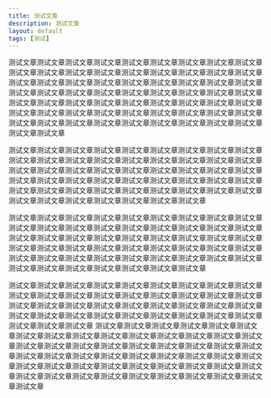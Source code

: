```yaml
---
title: 测试文章
description: 测试文章
layout: default
tags: [测试]
---
```


测试文章测试文章测试文章测试文章测试文章测试文章测试文章测试文章测试文章测试文章测试文章测试文章测试文章测试文章测试文章测试文章测试文章测试文章测试文章测试文章测试文章测试文章测试文章测试文章测试文章测试文章测试文章测试文章测试文章测试文章测试文章测试文章测试文章测试文章测试文章测试文章测试文章测试文章测试文章测试文章测试文章测试文章测试文章测试文章测试文章测试文章测试文章测试文章测试文章测试文章测试文章测试文章测试文章测试文章测试文章测试文章测试文章测试文章测试文章测试文章测试文章测试文章测试文章测试文章测试文章

测试文章测试文章测试文章测试文章测试文章测试文章测试文章测试文章测试文章测试文章测试文章测试文章测试文章测试文章测试文章测试文章测试文章测试文章测试文章测试文章测试文章测试文章测试文章测试文章测试文章测试文章测试文章测试文章测试文章测试文章测试文章测试文章测试文章测试文章测试文章测试文章测试文章测试文章测试文章测试文章测试文章测试文章测试文章测试文章测试文章测试文章测试文章测试文章测试文章测试文章测试文章测试文章

测试文章测试文章测试文章测试文章测试文章测试文章测试文章测试文章测试文章测试文章测试文章测试文章测试文章测试文章测试文章测试文章测试文章测试文章测试文章测试文章测试文章测试文章测试文章测试文章测试文章测试文章测试文章测试文章测试文章测试文章测试文章测试文章测试文章测试文章测试文章测试文章测试文章测试文章测试文章测试文章测试文章测试文章测试文章测试文章测试文章测试文章测试文章测试文章测试文章测试文章测试文章测试文章

测试文章测试文章测试文章测试文章测试文章测试文章测试文章测试文章测试文章测试文章测试文章测试文章测试文章测试文章测试文章测试文章测试文章测试文章测试文章测试文章测试文章测试文章测试文章测试文章测试文章测试文章测试文章测试文章测试文章测试文章测试文章测试文章测试文章测试文章测试文章测试文章测试文章测试文章测试文章
测试文章测试文章测试文章测试文章测试文章测试文章测试文章测试文章测试文章测试文章测试文章测试文章测试文章测试文章测试文章测试文章测试文章测试文章测试文章测试文章测试文章测试文章测试文章测试文章测试文章测试文章测试文章测试文章测试文章测试文章测试文章测试文章测试文章测试文章测试文章测试文章测试文章测试文章测试文章测试文章测试文章测试文章测试文章测试文章测试文章测试文章测试文章测试文章测试文章测试文章测试文章测试文章

